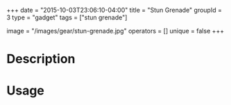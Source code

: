 +++
date = "2015-10-03T23:06:10-04:00"
title = "Stun Grenade"
groupId = 3
type = "gadget"
tags = ["stun grenade"]

image = "/images/gear/stun-grenade.jpg"
operators = []
unique = false
+++

# Description



# Usage
